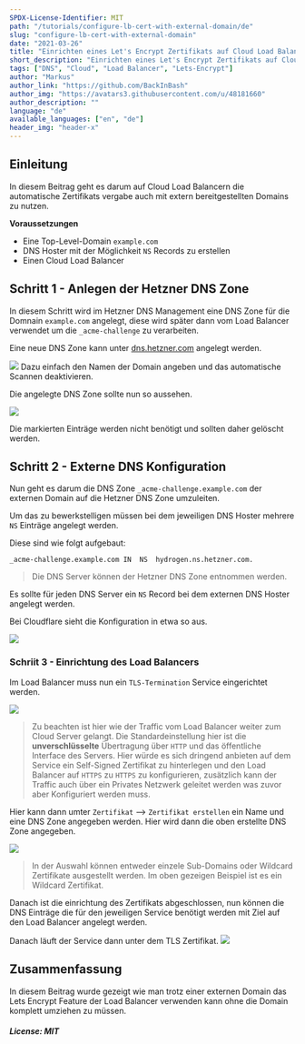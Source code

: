 ```yaml
---
SPDX-License-Identifier: MIT
path: "/tutorials/configure-lb-cert-with-external-domain/de"
slug: "configure-lb-cert-with-external-domain"
date: "2021-03-26"
title: "Einrichten eines Let's Encrypt Zertifikats auf Cloud Load Balancern mit externer Domain"
short_description: "Einrichten eines Let's Encrypt Zertifikats auf Cloud Load Balancern ohne den DNS Hoster zu wechseln."
tags: ["DNS", "Cloud", "Load Balancer", "Lets-Encrypt"]
author: "Markus"
author_link: "https://github.com/BackInBash"
author_img: "https://avatars3.githubusercontent.com/u/48181660"
author_description: ""
language: "de"
available_languages: ["en", "de"]
header_img: "header-x"
---
```


## Einleitung

In diesem Beitrag geht es darum auf Cloud Load Balancern die automatische Zertifikats vergabe auch mit extern bereitgestellten Domains zu nutzen.

**Voraussetzungen**

+ Eine Top-Level-Domain `example.com`
+ DNS Hoster mit der Möglichkeit `NS` Records zu erstellen
+ Einen Cloud Load Balancer


## Schritt 1 - Anlegen der Hetzner DNS Zone
In diesem Schritt wird im Hetzner DNS Management eine DNS Zone für die Domnain `example.com` angelegt, diese wird später dann vom Load Balancer verwendet um die `_acme-challenge` zu verarbeiten.

Eine neue DNS Zone kann unter [dns.hetzner.com](https://dns.hetzner.com) angelegt werden. 

![](createDNSZone.png)
Dazu einfach den Namen der Domain angeben und das automatische Scannen deaktivieren.


Die angelegte DNS Zone sollte nun so aussehen.

![](beforeDelete.png)

Die markierten Einträge werden nicht benötigt und sollten daher gelöscht werden. 

## Schritt 2 - Externe DNS Konfiguration
Nun geht es darum die DNS Zone `_acme-challenge.example.com` der externen Domain auf die Hetzner DNS Zone umzuleiten.

Um das zu bewerkstelligen müssen bei dem jeweiligen DNS Hoster mehrere `NS` Einträge angelegt werden.

Diese sind wie folgt aufgebaut:

```Console
_acme-challenge.example.com	IN	NS	hydrogen.ns.hetzner.com.
```

> Die DNS Server können der Hetzner DNS Zone entnommen werden.

Es sollte für jeden DNS Server ein `NS` Record bei dem externen DNS Hoster angelegt werden.

Bei Cloudflare sieht die Konfiguration in etwa so aus.

![](cloudflare.png)

### Schriit 3 - Einrichtung des Load Balancers

Im Load Balancer muss nun ein `TLS-Termination` Service eingerichtet werden.

![](termination.png)

> Zu beachten ist hier wie der Traffic vom Load Balancer weiter zum Cloud Server gelangt. Die Standardeinstellung hier ist die **unverschlüsselte** Übertragung über `HTTP` und das öffentliche Interface des Servers. Hier würde es sich dringend anbieten auf dem Service ein Self-Signed Zertifikat zu hinterlegen und den Load Balancer auf `HTTPS` zu `HTTPS` zu konfigurieren, zusätzlich kann der Traffic auch über ein Privates Netzwerk geleitet werden was zuvor aber Konfiguriert werden muss.

Hier kann dann umter `Zertifikat` --> `Zertifikat erstellen`
ein Name und eine DNS Zone angegeben werden. Hier wird dann die oben erstellte DNS Zone angegeben.

![](createCert.png)

> In der Auswahl können entweder einzele Sub-Domains oder Wildcard Zertifikate ausgestellt werden. Im oben gezeigen Beispiel ist es ein Wildcard Zertifikat.

Danach ist die einrichtung des Zertifikats abgeschlossen, nun können die DNS Einträge die für den jeweiligen Service benötigt werden mit Ziel auf den Load Balancer angelegt werden.

Danach läuft der Service dann unter dem TLS Zertifikat.
![](https.png)

## Zusammenfassung

In diesem Beitrag wurde gezeigt wie man trotz einer externen Domain das Lets Encrypt Feature der Load Balancer verwenden kann ohne die Domain komplett umziehen zu müssen.

##### License: MIT

<!--

Contributor's Certificate of Origin

By making a contribution to this project, I certify that:

(a) The contribution was created in whole or in part by me and I have
    the right to submit it under the license indicated in the file; or

(b) The contribution is based upon previous work that, to the best of my
    knowledge, is covered under an appropriate license and I have the
    right under that license to submit that work with modifications,
    whether created in whole or in part by me, under the same license
    (unless I am permitted to submit under a different license), as
    indicated in the file; or

(c) The contribution was provided directly to me by some other person
    who certified (a), (b) or (c) and I have not modified it.

(d) I understand and agree that this project and the contribution are
    public and that a record of the contribution (including all personal
    information I submit with it, including my sign-off) is maintained
    indefinitely and may be redistributed consistent with this project
    or the license(s) involved.

Signed-off-by: Markus<markus@omg-network.de>

-->
